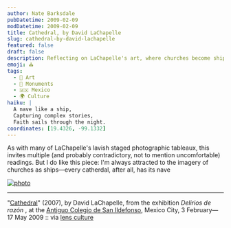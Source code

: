 ```yaml
---
author: Nate Barksdale
pubDatetime: 2009-02-09
modDatetime: 2009-02-09
title: Cathedral, by David LaChapelle
slug: cathedral-by-david-lachapelle
featured: false
draft: false
description: Reflecting on LaChapelle's art, where churches become ships with complex narratives.
emoji: ⛪
tags:
  - 🎨 Art
  - 🕌 Monuments
  - 🇲🇽 Mexico
  - 🌍 Culture
haiku: |
  A nave like a ship,  
  Capturing complex stories,  
  Faith sails through the night.
coordinates: [19.4326, -99.1332]
---
```


As with many of LaChapelle's lavish staged photographic tableaux, this invites multiple (and probably contradictory, not to mention uncomfortable) readings. But I do like this piece: I'm always attracted to the imagery of churches as ships—every catherdal, after all, has its nave

[![photo](http://culture-making.com/media/MexicoExhibition_SaveTheDate.jpg)](http://www.davidlachapelle.com/home.html)

---

"[Cathedral](http://web.archive.org/web/20090810093324/http://www.davidlachapelle.com:80/home.html)" (2007), by David LaChapelle, from the exhibition _Delirios de razón_ , at the [Antiguo Colegio de San Ildefonso](http://www.sanildefonso.org.mx/), Mexico City, 3 February—17 May 2009 :: via [lens culture](http://web.archive.org/web/20100731031220/http://www.lensculture.com:80/lachapelle.html?thisPic=11)
